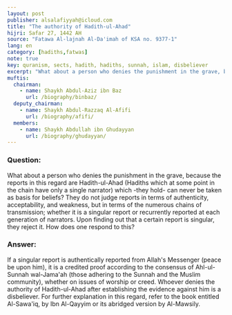 ```yaml
---
layout: post
publisher: alsalafiyyah@icloud.com
title: "The authority of Hadith-ul-Ahad"
hijri: Safar 27, 1442 AH
source: "Fatawa Al-lajnah Al-Da'imah of KSA no. 9377-1"
lang: en
category: [hadiths,fatwas]
note: true
key: quranism, sects, hadith, hadiths, sunnah, islam, disbeliever
excerpt: "What about a person who denies the punishment in the grave, because the reports in this regard are Hadith-ul-Ahad (Hadiths which at some point in the chain have only a single narrator) which -they hold- can never be taken as basis for beliefs?"
muftis:
  chairman: 
    - name: Shaykh Abdul-Aziz ibn Baz
      url: /biography/binbaz/
  deputy_chairman:
    - name: Shaykh Abdul-Razzaq Al-Afifi
      url: /biography/afifi/
  members: 
    - name: Shaykh Abdullah ibn Ghudayyan
      url: /biography/ghudayyan/
---
```


### Question:
What about a person who denies the punishment in the grave, because the reports in this regard are Hadith-ul-Ahad (Hadiths which at some point in the chain have only a single narrator) which -they hold- can never be taken as basis for beliefs? They do not judge reports in terms of authenticity, acceptability, and weakness, but in terms of the numerous chains of transmission; whether it is a singular report or recurrently reported at each generation of narrators. Upon finding out that a certain report is singular, they reject it. How does one respond to this? 

### Answer:
If a singular report is authentically reported from Allah's Messenger (peace be upon him), it is a credited proof according to the consensus of Ahl-ul-Sunnah wal-Jama'ah (those adhering to the Sunnah and the Muslim community), whether on issues of worship or creed. Whoever denies the authority of Hadith-ul-Ahad after establishing the evidence against him is a disbeliever. For further explanation in this regard, refer to the book entitled Al-Sawa'iq, by Ibn Al-Qayyim or its abridged version by Al-Mawsily.
